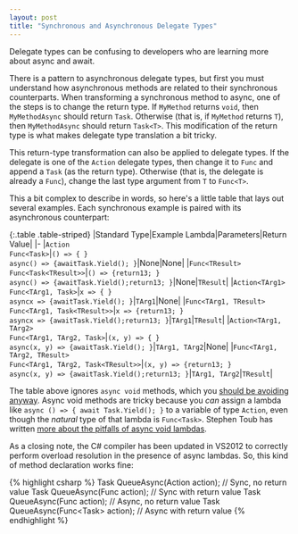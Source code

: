 ```yaml
---
layout: post
title: "Synchronous and Asynchronous Delegate Types"
---
```

Delegate types can be confusing to developers who are learning more about async and await.

There is a pattern to asynchronous delegate types, but first you must understand how asynchronous methods are related to their synchronous counterparts. When transforming a synchronous method to async, one of the steps is to change the return type. If `MyMethod` returns `void`, then `MyMethodAsync` should return `Task`. Otherwise (that is, if `MyMethod` returns `T`), then `MyMethodAsync` should return `Task<T>`. This modification of the return type is what makes delegate type translation a bit tricky.

<!--<blockquote>Actually, if C# had a true "void type" (commonly called "unit" in functional languages), we wouldn't have this problem. But it's too late for that now.</blockquote>-->

This return-type transformation can also be applied to delegate types. If the delegate is one of the `Action` delegate types, then change it to `Func` and append a `Task` (as the return type). Otherwise (that is, the delegate is already a `Func`), change the last type argument from `T` to `Func<T>`.

This a bit complex to describe in words, so here's a little table that lays out several examples. Each synchronous example is paired with its asynchronous counterpart:

<div class="panel panel-default" markdown="1">

{:.table .table-striped}
|Standard Type|Example Lambda|Parameters|Return Value|
|-
|`Action`  
`Func<Task>`|`() => { }`  
`async() => {awaitTask.Yield(); }`|None|None|
|`Func<TResult>`  
`Func<Task<TResult>>`|`() => {return13; }`  
`async() => {awaitTask.Yield();return13; }`|None|`TResult`|
|`Action<TArg1>`  
`Func<TArg1, Task>`|`x => { }`  
`asyncx => {awaitTask.Yield(); }`|`TArg1`|None|
|`Func<TArg1, TResult>`  
`Func<TArg1, Task<TResult>>`|`x => {return13; }`  
`asyncx => {awaitTask.Yield();return13; }`|`TArg1`|`TResult`|
|`Action<TArg1, TArg2>`  
`Func<TArg1, TArg2, Task>`|`(x, y) => { }`  
`async(x, y) => {awaitTask.Yield(); }`|`TArg1, TArg2`|None|
|`Func<TArg1, TArg2, TResult>`  
`Func<TArg1, TArg2, Task<TResult>>`|`(x, y) => {return13; }`  
`async(x, y) => {awaitTask.Yield();return13; }`|`TArg1, TArg2`|`TResult`|

</div>

The table above ignores `async void` methods, which you [should be avoiding anyway](http://msdn.microsoft.com/en-us/magazine/jj991977.aspx). Async void methods are tricky because you _can_ assign a lambda like `async () => { await Task.Yield(); }` to a variable of type `Action`, even though the _natural_ type of that lambda is `Func<Task>`. Stephen Toub has written [more about the pitfalls of async void lambdas](http://blogs.msdn.com/b/pfxteam/archive/2012/02/08/10265476.aspx).

As a closing note, the C# compiler has been updated in VS2012 to correctly perform overload resolution in the presence of async lambdas. So, this kind of method declaration works fine:

{% highlight csharp %}
Task QueueAsync(Action action); // Sync, no return value
Task<T> QueueAsync<T>(Func<T> action); // Sync with return value
Task QueueAsync(Func<Task> action); // Async, no return value
Task<T> QueueAsync<T>(Func<Task<T>> action); // Async with return value
{% endhighlight %}